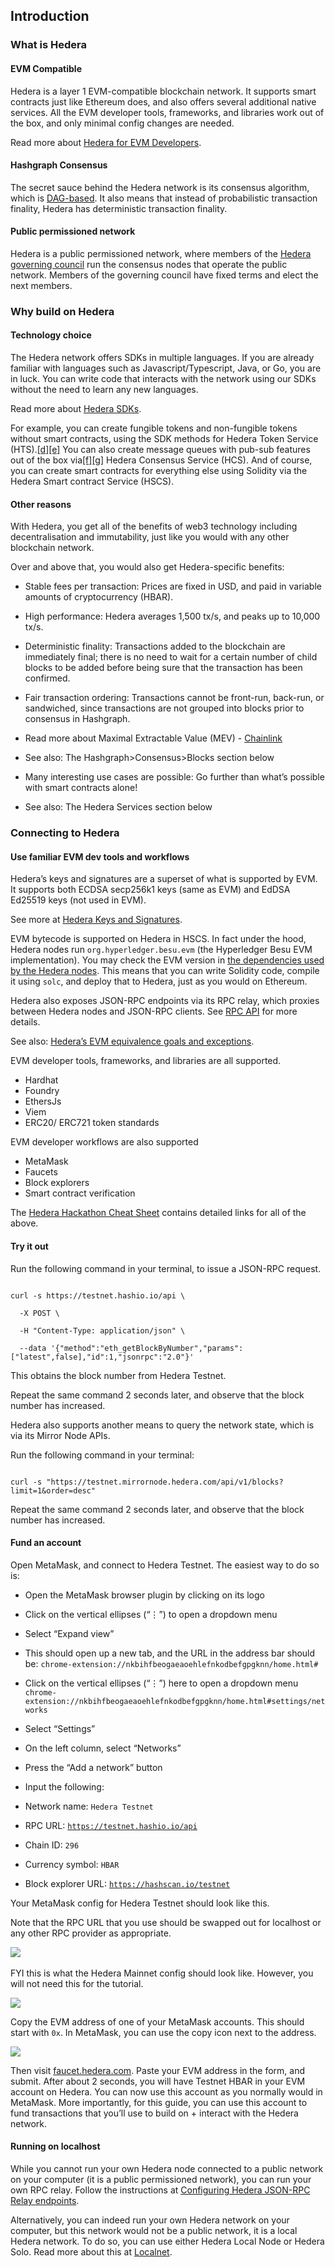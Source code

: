 ## Introduction

### What is Hedera

#### EVM Compatible

Hedera is a layer 1 EVM-compatible blockchain network. It supports smart contracts just like Ethereum does, and also offers several additional native services. All the EVM developer tools, frameworks, and libraries work out of the box, and only minimal config changes are needed.

Read more about [Hedera for EVM Developers](https://docs.hedera.com/hedera/core-concepts/smart-contracts/hederas-evm-equivalence-goals-and-exceptions).

#### Hashgraph Consensus

The secret sauce behind the Hedera network is its consensus algorithm, which is [DAG-based](https://en.wikipedia.org/wiki/Directed_acyclic_graph). It also means that instead of probabilistic transaction finality, Hedera has deterministic transaction finality.

#### Public permissioned network

Hedera is a public permissioned network, where members of the [Hedera governing council](https://hedera.com/council) run the consensus nodes that operate the public network. Members of the governing council have fixed terms and elect the next members.

### Why build on Hedera

#### Technology choice

The Hedera network offers SDKs in multiple languages. If you are already familiar with languages such as Javascript/Typescript, Java, or Go, you are in luck. You can write code that interacts with the network using our SDKs without the need to learn any new languages.

Read more about [Hedera SDKs](https://docs.hedera.com/hedera/sdks-and-apis/sdks#hedera-services-code-sdks).

For example, you can create fungible tokens and non-fungible tokens without smart contracts, using the SDK methods for Hedera Token Service (HTS).[[d]](#cmnt4)[[e]](#cmnt5) You can also create message queues with pub-sub features out of the box via[[f]](#cmnt6)[[g]](#cmnt7) Hedera Consensus Service (HCS). And of course, you can create smart contracts for everything else using Solidity via the Hedera Smart contract Service (HSCS).

#### Other reasons

With Hedera, you get all of the benefits of web3 technology including decentralisation and immutability, just like you would with any other blockchain network.

Over and above that, you would also get Hedera-specific benefits:

- Stable fees per transaction: Prices are fixed in USD, and paid in variable amounts of cryptocurrency (HBAR).
- High performance: Hedera averages 1,500 tx/s, and peaks up to 10,000 tx/s.
- Deterministic finality: Transactions added to the blockchain are immediately final; there is no need to wait for a certain number of child blocks to be added before being sure that the transaction has been confirmed.
- Fair transaction ordering: Transactions cannot be front-run, back-run, or sandwiched, since transactions are not grouped into blocks prior to consensus in Hashgraph.

- Read more about Maximal Extractable Value (MEV) - [Chainlink](https://chain.link/education-hub/maximal-extractable-value-mev)
- See also: The Hashgraph>Consensus>Blocks section below

- Many interesting use cases are possible: Go further than what’s possible with smart contracts alone!

- See also: The Hedera Services section below

### Connecting to Hedera

#### Use familiar EVM dev tools and workflows

Hedera’s keys and signatures are a superset of what is supported by EVM. It supports both ECDSA secp256k1 keys (same as EVM) and EdDSA Ed25519 keys (not used in EVM).

See more at [Hedera Keys and Signatures](https://docs.hedera.com/hedera/core-concepts/keys-and-signatures).

EVM bytecode is supported on Hedera in HSCS. In fact under the hood, Hedera nodes run `org.hyperledger.besu.evm` (the Hyperledger Besu EVM implementation). You may check the EVM version in [the dependencies used by the Hedera nodes](https://github.com/hashgraph/hedera-services/blob/develop/hedera-dependency-versions/build.gradle.kts). This means that you can write Solidity code, compile it using `solc`, and deploy that to Hedera, just as you would on Ethereum.

Hedera also exposes JSON-RPC endpoints via its RPC relay, which proxies between Hedera nodes and JSON-RPC clients. See [RPC API](https://github.com/hashgraph/hedera-json-rpc-relay/blob/main/docs/rpc-api.md) for more details.

See also: [Hedera’s EVM equivalence goals and exceptions](https://docs.hedera.com/hedera/core-concepts/smart-contracts/hederas-evm-equivalence-goals-and-exceptions).

EVM developer tools, frameworks, and libraries are all supported.

- Hardhat
- Foundry
- EthersJs
- Viem
- ERC20/ ERC721 token standards

EVM developer workflows are also supported

- MetaMask
- Faucets
- Block explorers
- Smart contract verification

The [Hedera Hackathon Cheat Sheet](https://github.com/hedera-dev/hedera-cheatsheets/blob/master/hedera-hackathon-starter-cheat-sheet-v1.pdf) contains detailed links for all of the above.        

#### Try it out

Run the following command in your terminal, to issue a JSON-RPC request.

```shell

curl -s https://testnet.hashio.io/api \

  -X POST \

  -H "Content-Type: application/json" \

  --data '{"method":"eth_getBlockByNumber","params":["latest",false],"id":1,"jsonrpc":"2.0"}'

```

This obtains the block number from Hedera Testnet.

Repeat the same command 2 seconds later, and observe that the block number has increased.

Hedera also supports another means to query the network state, which is via its Mirror Node APIs.

Run the following command in your terminal:

```shell

curl -s "https://testnet.mirrornode.hedera.com/api/v1/blocks?limit=1&order=desc"

```

Repeat the same command 2 seconds later, and observe that the block number has increased.

#### Fund an account

Open MetaMask, and connect to Hedera Testnet. The easiest way to do so is:

- Open the MetaMask browser plugin by clicking on its logo
- Click on the vertical ellipses (“⋮”) to open a dropdown menu
- Select “Expand view”
- This should open up a new tab, and the URL in the address bar should be:
    `chrome-extension://nkbihfbeogaeaoehlefnkodbefgpgknn/home.html#`
- Click on the vertical ellipses (“⋮”) here to open a dropdown menu
    `chrome-extension://nkbihfbeogaeaoehlefnkodbefgpgknn/home.html#settings/networks`
- Select “Settings”
- On the left column, select “Networks”
- Press the “Add a network” button
- Input the following:

- Network name: `Hedera Testnet`
- RPC URL: [`https://testnet.hashio.io/api`](https://testnet.hashio.io/api)
- Chain ID: `296`
- Currency symbol: `HBAR`
- Block explorer URL: [`https://hashscan.io/testnet`](https://hashscan.io/testnet)


Your MetaMask config for Hedera Testnet should look like this.

Note that the RPC URL that you use should be swapped out for localhost or any other RPC provider as appropriate.

![](images/image8.png) 

FYI this is what the Hedera Mainnet config should look like. However, you will not need this for the tutorial.

![](images/image12.png)


Copy the EVM address of one of your MetaMask accounts. This should start with `0x`. In MetaMask, you can use the copy icon next to the address.

![](images/image13.png)

Then visit [faucet.hedera.com](https://faucet.hedera.com/). Paste your EVM address in the form, and submit. After about 2 seconds, you will have Testnet HBAR in your EVM account on Hedera. You can now use this account as you normally would in MetaMask. More importantly, for this guide, you can use this account to fund transactions that you’ll use to build on + interact with the Hedera network.

#### Running on localhost

While you cannot run your own Hedera node connected to a public network on your computer (it is a public permissioned network), you can run your own RPC relay. Follow the instructions at [Configuring Hedera JSON-RPC Relay endpoints](https://docs.hedera.com/hedera/tutorials/more-tutorials/json-rpc-connections/hedera-json-rpc-relay).

Alternatively, you can indeed run your own Hedera network on your computer, but this network would not be a public network, it is a local Hedera network. To do so, you can use either Hedera Local Node or Hedera Solo. Read more about this at [Localnet](https://docs.hedera.com/hedera/networks/localnet).

